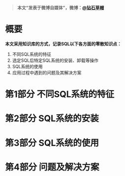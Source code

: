 > **本文“发表于微博自媒体”，微博：[@钻石草帽](https://weibo.com/strawhatchan)**

# 概要
**本文采用知识库的方式，记录SQL以下各方面的零散知识点：**

1. 不同SQL系统的特征
2. 选定SQL后特定SQL系统的安装、卸载等操作
3. SQL系统的使用
4. 应用过程中遇到的问题及其解决方案

# 第1部分 不同SQL系统的特征




# 第2部分 SQL系统的安装




# 第3部分 SQL系统的使用




# 第4部分 问题及解决方案